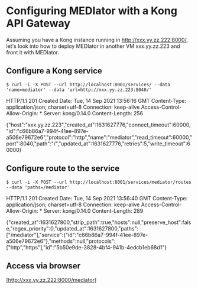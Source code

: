 # Configuring MEDIator with a Kong API Gateway

Assuming you have a Kong instance running in http://xxx.yy.zz.222:8000/, let's look into how to deploy MEDIator in another VM xxx.yy.zz.223 and front it with MEDIator.

## Configure a Kong service 
```
$ curl -i -X POST --url http://localhost:8001/services/ --data 'name=mediator' --data 'url=http://xxx.yy.zz.223:8040/'
```
HTTP/1.1 201 Created
Date: Tue, 14 Sep 2021 13:56:16 GMT
Content-Type: application/json; charset=utf-8
Connection: keep-alive
Access-Control-Allow-Origin: *
Server: kong/0.14.0
Content-Length: 256

{"host":"xxx.yy.zz.223","created_at":1631627776,"connect_timeout":60000,"id":"c66b86a7-994f-41ee-897e-a506e79672e6","protocol":"http","name":"mediator","read_timeout":60000,"port":8040,"path":"\/","updated_at":1631627776,"retries":5,"write_timeout":60000}

## Configure route to the service
```
$ curl -i -X POST --url http://localhost:8001/services/mediator/routes --data 'paths=/mediator'
```
HTTP/1.1 201 Created
Date: Tue, 14 Sep 2021 13:56:40 GMT
Content-Type: application/json; charset=utf-8
Connection: keep-alive
Access-Control-Allow-Origin: *
Server: kong/0.14.0
Content-Length: 289

{"created_at":1631627800,"strip_path":true,"hosts":null,"preserve_host":false,"regex_priority":0,"updated_at":1631627800,"paths":["\/mediator"],"service":{"id":"c66b86a7-994f-41ee-897e-a506e79672e6"},"methods":null,"protocols":["http","https"],"id":"5b50e9de-3828-4bf4-941b-4edcb1eb68d1"}

## Access via browser

[http://xxx.yy.zz.222:8000/mediator]
